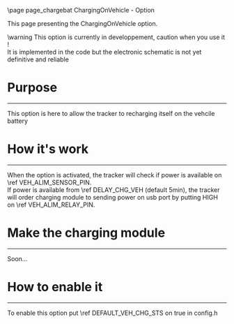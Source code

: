 \page page_chargebat ChargingOnVehicle - Option

This page presenting the ChargingOnVehicle option.

\warning This option is currently in developpement, caution when you use it !<br>
It is implemented in the code but the electronic schematic is not yet definitive and reliable

# Purpose
***
This option is here to allow the tracker to recharging itself on the vehcile battery

# How it's work
***
When the option is activated, the tracker will check if power is available on \ref VEH_ALIM_SENSOR_PIN.<br>
If power is available from \ref DELAY_CHG_VEH (default 5min), the tracker will order charging module to sending power on usb port
by putting HIGH on \ref VEH_ALIM_RELAY_PIN.

# Make the charging module
***
Soon...

# How to enable it
***
To enable this option put \ref DEFAULT_VEH_CHG_STS on true in config.h
